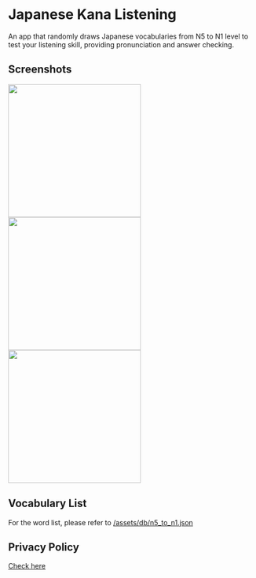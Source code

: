 # Japanese Kana Listening

An app that randomly draws Japanese vocabularies from N5 to N1 level to test your listening skill, providing pronunciation and answer checking.

## Screenshots

<img src="https://raw.githubusercontent.com/eric19960304/Kana-Listening/master/demo/1.png" width="270"> <img src="https://raw.githubusercontent.com/eric19960304/Kana-Listening/master/demo/2.png" width="270"> <img src="https://raw.githubusercontent.com/eric19960304/Kana-Listening/master/demo/3.png" width="270">

## Vocabulary List

For the word list, please refer to [/assets/db/n5_to_n1.json](https://raw.githubusercontent.com/eric19960304/Kana-Listening/master/assets/db/n5_to_n1.json)

## Privacy Policy

[Check here](https://eric19960304.github.io/kana-listening/privacy-policy.html)


